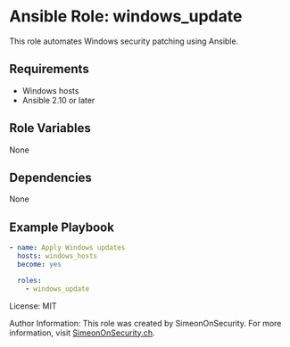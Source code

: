 # Ansible Role: windows_update

This role automates Windows security patching using Ansible.

## Requirements

- Windows hosts
- Ansible 2.10 or later

## Role Variables

None

## Dependencies

None

## Example Playbook

```yaml
- name: Apply Windows updates
  hosts: windows_hosts
  become: yes

  roles:
    - windows_update
```

License: MIT

Author Information:
This role was created by SimeonOnSecurity.
For more information, visit [SimeonOnSecurity.ch](https://simeononsecurity.ch).


